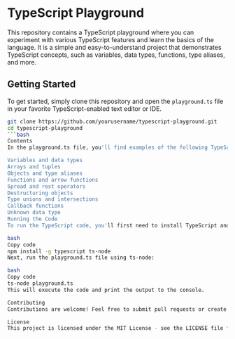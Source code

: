 # TypeScript Playground

This repository contains a TypeScript playground where you can experiment with various TypeScript features and learn the basics of the language. It is a simple and easy-to-understand project that demonstrates TypeScript concepts, such as variables, data types, functions, type aliases, and more.

## Getting Started

To get started, simply clone this repository and open the `playground.ts` file in your favorite TypeScript-enabled text editor or IDE.

```bash
git clone https://github.com/yourusername/typescript-playground.git
cd typescript-playground
```bash
Contents
In the playground.ts file, you'll find examples of the following TypeScript features:

Variables and data types
Arrays and tuples
Objects and type aliases
Functions and arrow functions
Spread and rest operators
Destructuring objects
Type unions and intersections
Callback functions
Unknown data type
Running the Code
To run the TypeScript code, you'll first need to install TypeScript and ts-node globally:

bash
Copy code
npm install -g typescript ts-node
Next, run the playground.ts file using ts-node:

bash
Copy code
ts-node playground.ts
This will execute the code and print the output to the console.

Contributing
Contributions are welcome! Feel free to submit pull requests or create issues to suggest improvements or new examples.

License
This project is licensed under the MIT License - see the LICENSE file for details.
